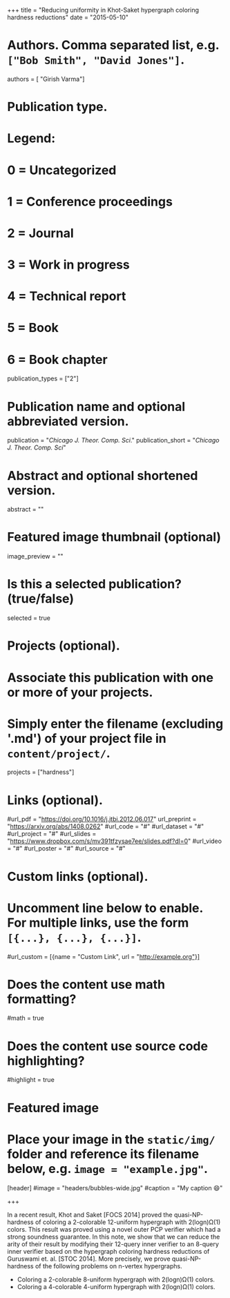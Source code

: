 +++
title = "Reducing uniformity in Khot-Saket hypergraph coloring hardness reductions"
date = "2015-05-10"

# Authors. Comma separated list, e.g. `["Bob Smith", "David Jones"]`.
authors = [ "Girish Varma"]


# Publication type.
# Legend:
# 0 = Uncategorized
# 1 = Conference proceedings
# 2 = Journal
# 3 = Work in progress
# 4 = Technical report
# 5 = Book
# 6 = Book chapter
publication_types = ["2"]
# Publication name and optional abbreviated version.
publication = "*Chicago J. Theor. Comp. Sci*."
publication_short = "*Chicago J. Theor. Comp. Sci*"

# Abstract and optional shortened version.
abstract = ""

# Featured image thumbnail (optional)
image_preview = ""

# Is this a selected publication? (true/false)
selected = true

# Projects (optional).
#   Associate this publication with one or more of your projects.
#   Simply enter the filename (excluding '.md') of your project file in `content/project/`.
projects = ["hardness"]

# Links (optional).
#url_pdf =  "https://doi.org/10.1016/j.jtbi.2012.06.017"
url_preprint = "https://arxiv.org/abs/1408.0262"
#url_code = "#"
#url_dataset = "#"
#url_project = "#"
#url_slides = "https://www.dropbox.com/s/mv391tfzysae7ee/slides.pdf?dl=0"
#url_video = "#"
#url_poster = "#"
#url_source = "#"

# Custom links (optional).
#   Uncomment line below to enable. For multiple links, use the form `[{...}, {...}, {...}]`.
#url_custom = [{name = "Custom Link", url = "http://example.org"}]

# Does the content use math formatting?
#math = true

# Does the content use source code highlighting?
#highlight = true

# Featured image
# Place your image in the `static/img/` folder and reference its filename below, e.g. `image = "example.jpg"`.
[header]
#image = "headers/bubbles-wide.jpg"
#caption = "My caption :smile:"

+++

In a recent result, Khot and Saket [FOCS 2014] proved the quasi-NP-hardness of coloring a 2-colorable 12-uniform hypergraph with 2(logn)Ω(1) colors. This result was proved using a novel outer PCP verifier which had a strong soundness guarantee. In this note, we show that we can reduce the arity of their result by modifying their 12-query inner verifier to an 8-query inner verifier based on the hypergraph coloring hardness reductions of Guruswami et. al. [STOC 2014]. More precisely, we prove quasi-NP-hardness of the following problems on n-vertex hypergraphs. 

- Coloring a 2-colorable 8-uniform hypergraph with 2(logn)Ω(1) colors. 
- Coloring a 4-colorable 4-uniform hypergraph with 2(logn)Ω(1) colors. 